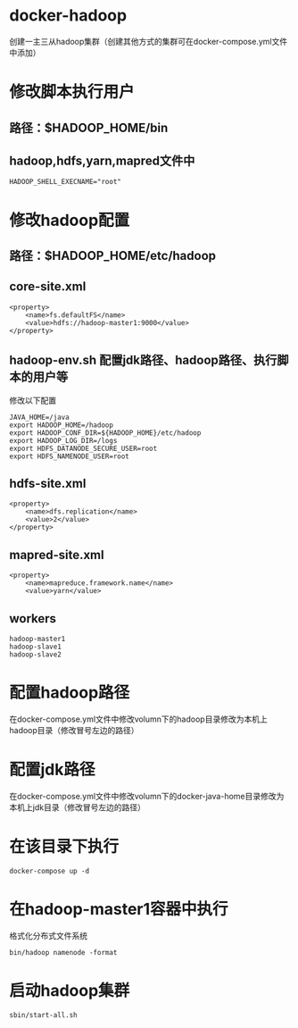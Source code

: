 # docker-hadoop
创建一主三从hadoop集群（创建其他方式的集群可在docker-compose.yml文件中添加）
# 修改脚本执行用户
## 路径：$HADOOP_HOME/bin
## hadoop,hdfs,yarn,mapred文件中
```
HADOOP_SHELL_EXECNAME="root"
```
# 修改hadoop配置
## 路径：$HADOOP_HOME/etc/hadoop
## core-site.xml
```
<property>
    <name>fs.defaultFS</name>
    <value>hdfs://hadoop-master1:9000</value>
</property>
```
## hadoop-env.sh 配置jdk路径、hadoop路径、执行脚本的用户等
修改以下配置
```
JAVA_HOME=/java
export HADOOP_HOME=/hadoop
export HADOOP_CONF_DIR=${HADOOP_HOME}/etc/hadoop
export HADOOP_LOG_DIR=/logs
export HDFS_DATANODE_SECURE_USER=root
export HDFS_NAMENODE_USER=root
```
## hdfs-site.xml
```
<property>
    <name>dfs.replication</name>
    <value>2</value>
</property>
```
## mapred-site.xml
```
<property>
    <name>mapreduce.framework.name</name>
    <value>yarn</value>
```
## workers
```
hadoop-master1
hadoop-slave1
hadoop-slave2
```
# 配置hadoop路径
在docker-compose.yml文件中修改volumn下的hadoop目录修改为本机上hadoop目录（修改冒号左边的路径）
# 配置jdk路径
在docker-compose.yml文件中修改volumn下的docker-java-home目录修改为本机上jdk目录（修改冒号左边的路径）
# 在该目录下执行
```
docker-compose up -d
```
# 在hadoop-master1容器中执行
格式化分布式文件系统
```
bin/hadoop namenode -format
```
# 启动hadoop集群
```
sbin/start-all.sh
```